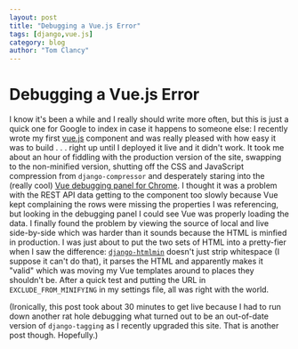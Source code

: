 ```yaml
---
layout: post
title: "Debugging a Vue.js Error"
tags: [django,vue.js]
category: blog
author: "Tom Clancy"
---
```


# Debugging a Vue.js Error

I know it's been a while and I really should write more often, but this is just a quick one for Google to index in case it happens to someone else: I recently wrote my first [vue.js](https://vuejs.org/) component and was really pleased with how easy it was to build . . . right up until I deployed it live and it didn't work. It took me about an hour of fiddling with the production version of the site, swapping to the non-minified version, shutting off the CSS and JavaScript compression from `django-compressor` and desperately staring into the (really cool) [Vue debugging panel for Chrome](https://chrome.google.com/webstore/detail/vuejs-devtools/nhdogjmejiglipccpnnnanhbledajbpd?hl=en). I thought it was a problem with the REST API data getting to the component too slowly because Vue kept complaining the rows were missing the properties I was referencing, but looking in the debugging panel I could see Vue was properly loading the data. I finally found the problem by viewing the source of local and live side-by-side which was harder than it sounds because the HTML is minfied in production. I was just about to put the two sets of HTML into a pretty-fier when I saw the difference: [`django-htmlmin`](https://pypi.python.org/pypi/django-htmlmin) doesn't just strip whitespace (I suppose it can't do that), it parses the HTML and apparently makes it "valid" which was moving my Vue templates around to places they shouldn't be. After a quick test and putting the URL in `EXCLUDE_FROM_MINIFYING` in my settings file, all was right with the world.

(Ironically, this post took about 30 minutes to get live because I had to run down another rat hole debugging what turned out to be an out-of-date version of `django-tagging` as I recently upgraded this site. That is another post though. Hopefully.)
